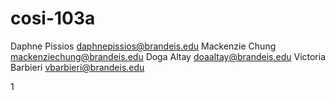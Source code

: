 # cosi-103a
Daphne Pissios
daphnepissios@brandeis.edu
Mackenzie Chung
mackenziechung@brandeis.edu
Doga Altay
doaaltay@brandeis.edu
Victoria Barbieri 
vbarbieri@brandeis.edu


1
